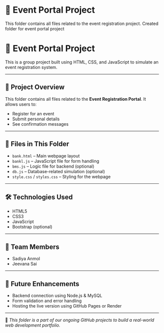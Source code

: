 # 🎫 Event Portal Project
This folder contains all files related to the event registration project.
Created folder for event portal project
# 🎫 Event Portal Project

This is a group project built using HTML, CSS, and JavaScript to simulate an event registration system.

---

## 📁 Project Overview

This folder contains all files related to the **Event Registration Portal**. It allows users to:
- Register for an event
- Submit personal details
- See confirmation messages

---

## 📂 Files in This Folder

- `bank.html` – Main webpage layout
- `bankl.js` – JavaScript file for form handling
- `bms.js` – Logic file for backend (optional)
- `db.js` – Database-related simulation (optional)
- `style.css` / `styles.css` – Styling for the webpage

---

## 🛠️ Technologies Used

- HTML5
- CSS3
- JavaScript
- Bootstrap (optional)

---

## 👥 Team Members

- Sadiya Anmol
- Jeevana Sai


---

## 🚀 Future Enhancements

- Backend connection using Node.js & MySQL
- Form validation and error handling
- Hosting the live version using GitHub Pages or Render

---

🎉 _This folder is a part of our ongoing GitHub projects to build a real-world web development portfolio._

